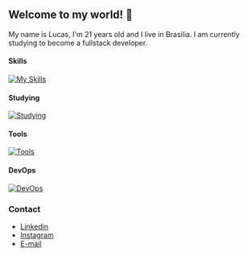 ## Welcome to my world! 👋

My name is Lucas, I'm 21 years old and I live in Brasilia. I am currently studying to become a fullstack developer.

#### Skills
[![My Skills](https://skillicons.dev/icons?i=js,html,css)](https://skillicons.dev)

#### Studying
[![Studying](https://skillicons.dev/icons?i=ts,react,tailwind,bootstrap,svelte,vuejs,nodejs,mysql)](https://skillicons.dev)

#### Tools
[![Tools](https://skillicons.dev/icons?i=ps,figma,vscode)](https://skillicons.dev)

#### DevOps
[![DevOps](https://skillicons.dev/icons?i=github,git)](https://skillicons.dev)

### Contact
- <a href="https://www.linkedin.com/in/lucas-daher-b797b02a7">Linkedin</a>
- <a href="https://www.instagram.com/lucasdaher.dev">Instagram</a>
- <a href="mailto:contato@lucasdaher.com">E-mail</a>
